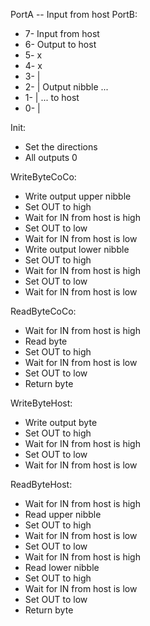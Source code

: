PortA -- Input from host
PortB:
- 7- Input from host
- 6- Output to host
- 5- x
- 4- x
- 3- |
- 2- | Output nibble ...
- 1- | ... to host
- 0- |

Init:
- Set the directions
- All outputs 0

WriteByteCoCo:
- Write output upper nibble
- Set OUT to high
- Wait for IN from host is high
- Set OUT to low
- Wait for IN from host is low
- Write output lower nibble
- Set OUT to high
- Wait for IN from host is high
- Set OUT to low
- Wait for IN from host is low

ReadByteCoCo:
- Wait for IN from host is high
- Read byte
- Set OUT to high
- Wait for IN from host is low
- Set OUT to low
- Return byte

WriteByteHost:
- Write output byte
- Set OUT to high
- Wait for IN from host is high
- Set OUT to low
- Wait for IN from host is low

ReadByteHost:
- Wait for IN from host is high
- Read upper nibble
- Set OUT to high
- Wait for IN from host is low
- Set OUT to low
- Wait for IN from host is high
- Read lower nibble
- Set OUT to high
- Wait for IN from host is low
- Set OUT to low
- Return byte
